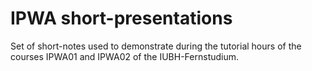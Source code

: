 # IPWA short-presentations

Set of short-notes used to demonstrate during the tutorial hours of the courses IPWA01 and IPWA02 of the IUBH-Fernstudium.

